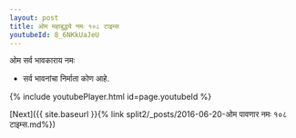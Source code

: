 ```yaml
---
layout: post
title: ओम महाबुद्धये नमः १०८ टाइम्स
youtubeId: 8_6NKkUaJeU
---
```

 
 
 ओम सर्व भावकाराय नमः  
 
 -  सर्व भावनांचा निर्माता कोण आहे. 
 
  
 
  
 
 
 
 
 
 


{% include youtubePlayer.html id=page.youtubeId %}
 
[Next]({{ site.baseurl }}{% link  split2/_posts/2016-06-20-ओम पावणार नमः १०८ टाइम्स.md%})
 
